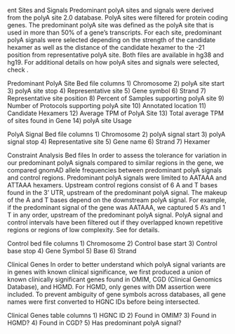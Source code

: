 ent Sites and Signals
Predominant polyA sites and signals were derived from the polyA site 2.0 database. PolyA sites were filtered for protein coding genes.  The predominant polyA site was defined as the polyA site that is used in more than 50% of a gene’s transcripts. For each site, predominant polyA signals were selected depending on the strength of the candidate hexamer as well as the distance of the candidate hexamer to the -21 position from representative polyA site. Both files are available in hg38 and hg19. For additional details on how polyA sites and signals were selected, check <Paper>.

Predominant PolyA Site Bed file columns
    1)  Chromosome 
    2)  polyA site start
    3)  polyA site stop
    4)  Representative site 
    5)  Gene symbol
    6)  Strand
    7)  Representative site position
    8)  Percent of Samples supporting polyA site
    9)  Number of Protocols supporting polyA site
    10) Annotated location
    11) Candidate Hexamers
    12) Average TPM of PolyA Site
    13) Total average TPM of sites found in Gene
    14) polyA site Usage


PolyA Signal Bed file columns
    1)  Chromosome 
    2)  polyA signal start
    3)  polyA signal stop
    4)  Representative site
    5)  Gene name
    6)  Strand
    7)  Hexamer

Constraint Analysis Bed files
In order to assess the tolerance for variation in our predominant polyA signals compared to similar regions in the gene, we compared gnomAD allele frequencies between predominant polyA signals and control regions. Predominant polyA signals were limited to AATAAA and ATTAAA hexamers. Upstream control regions consist of 6 A and T bases found in the 3’ UTR, upstream of the predominant polyA signal. The makeup of the A and T bases depend on the downstream polyA signal. For example, if the predominant signal of the gene was AATAAA, we captured 5 A’s and 1 T in any order, upstream of the predominant polyA signal. PolyA signal and control intervals have been filtered out if they overlapped known repetitive regions or regions of low complexity. See <paper> for details.

Control bed file columns
    1)  Chromosome 
    2)  Control base start
    3)  Control base stop
    4)  Gene Symbol
    5)  Base
    6)  Strand


Clinical Genes
In order to better understand which polyA signal variants are in genes with known clinical significance, we first produced a union of known clinically significant genes found in OMIM, CGD (Clinical Genomics Database), and HGMD. For HGMD, only genes with DM assertion were included. To prevent ambiguity of gene symbols across databases, all gene names were first converted to HGNC IDs before being intersected. 

Clinical Genes table columns
    1)  HGNC ID
    2)  Found in OMIM?
    3)  Found in HGMD?
    4)  Found in CGD?
    5)  Has predominant polyA signal?

